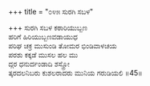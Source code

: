 +++
title = "೦೪೫ ಸುರಗಿ ಸಬಳ"

+++
ಸುರಗಿ ಸಬಳ ಕಠಾರಿಯುಬ್ಬಣ  
ಹರಿಗೆ ಹಿರಿಯುಬ್ಬಣವಡಾಯುಧ  
ಪರಿಘ ಚಕ್ರ ಮುಸುಂಡಿ ತೋಮರ ಭಿಂಡಿವಾಳಚಯ   
ಪರಶು ಕಕ್ಕಡೆ ಮುಸಲ ಹಲ ಮು  
ದ್ಗರ ಧನುರ್ದಂಡಾದಿ ಶಸ್ತ್ರೋ           
ತ್ಕರದಲನಿಬರು ಕುಶಲರಾದರು ಮುನಿಯ ಗರುಡಿಯಲಿ     ॥45॥